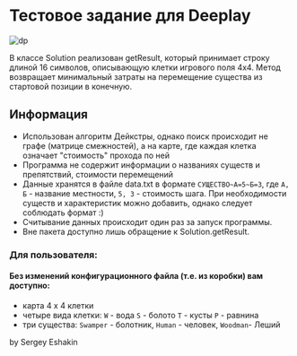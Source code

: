 # Тестовое задание для Deeplay

![dp](https://user-images.githubusercontent.com/91516214/173095400-1e30544c-8745-4e11-b1ec-e7df780e55e8.png)

В классе Solution реализован getResult, 
который принимает строку длиной 16 символов, описывающую клетки игрового поля 4х4.
Метод возвращает минимальный затраты на перемещение существа из стартовой позиции в конечную.

## Информация
- Использован алгоритм Дейкстры, однако поиск происходит не графе (матрице смежностей), а на карте, где каждая клетка означает "стоимость" прохода по ней
- Программа не содержит информации о названиях существ и препятствий, стоимости перемещений
- Данные хранятся в файле data.txt в формате `СУЩЕСТВО~А=5~Б=3`, где `А, Б` - название местности,
`5, 3` - стоимость шага. При необходимости существ и характеристик можно добавить, однако следует соблюдать формат :)
- Считывание данных происходит один раз за запуск программы.
- Вне пакета доступно лишь обращение к Solution.getResult.

### Для пользователя:
#### Без изменений конфигурационного файла (т.е. из коробки) вам доступно:
- карта 4 х 4 клетки
- четыре вида клетки: `W` - вода `S` - болото  `T` - кусты `P` - равнина
- три существа: `Swamper` - болотник, `Human` - человек, `Woodman`- Леший

by Sergey Eshakin
